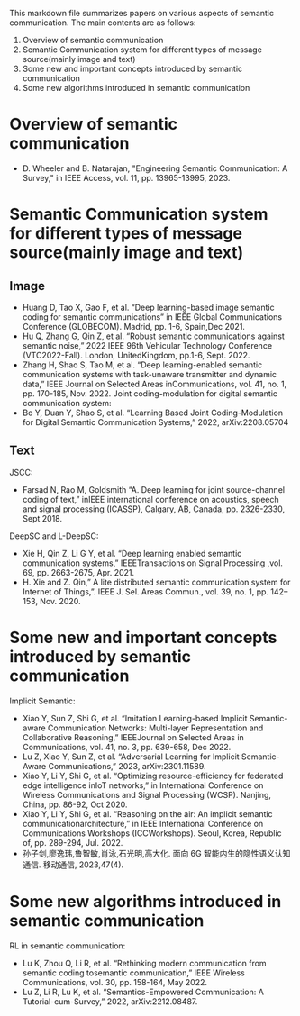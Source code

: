 This markdown file summarizes papers on various aspects of semantic communication. The main contents are as follows:
1. Overview of semantic communication
2. Semantic Communication system for different types of message source(mainly image and text)
3. Some new and important concepts introduced by semantic communication
4. Some new algorithms introduced in semantic communication

# Overview of semantic communication
* D. Wheeler and B. Natarajan, "Engineering Semantic Communication: A Survey," in IEEE Access, vol. 11, pp. 13965-13995, 2023.

# Semantic Communication system for different types of message source(mainly image and text)

## Image
* Huang D, Tao X, Gao F, et al. “Deep learning-based image semantic coding for semantic communications” in IEEE Global Communications Conference (GLOBECOM). Madrid, pp. 1-6, Spain,Dec 2021.
* Hu Q, Zhang G, Qin Z, et al. “Robust semantic communications against semantic noise,” 2022 IEEE 96th Vehicular Technology Conference (VTC2022-Fall). London, UnitedKingdom, pp.1-6, Sept. 2022.
* Zhang H, Shao S, Tao M, et al. “Deep learning-enabled semantic communication systems with task-unaware transmitter and dynamic data,” IEEE Journal on Selected Areas inCommunications, vol. 41, no. 1, pp. 170-185, Nov. 2022.
Joint coding-modulation for digital semantic communication system:
* Bo Y, Duan Y, Shao S, et al. “Learning Based Joint Coding-Modulation for Digital Semantic Communication Systems,” 2022, arXiv:2208.05704

## Text
JSCC:
* Farsad N, Rao M, Goldsmith “A. Deep learning for joint source-channel coding of text,” inIEEE international conference on acoustics, speech and signal processing (ICASSP), Calgary, AB, Canada, pp. 2326-2330, Sept 2018.

DeepSC and L-DeepSC:
* Xie H, Qin Z, Li G Y, et al. “Deep learning enabled semantic communication systems,” IEEETransactions on Signal Processing ,vol. 69, pp. 2663-2675, Apr. 2021.
* H. Xie and Z. Qin,” A lite distributed semantic communication system for Internet of Things,”. IEEE J. Sel. Areas Commun., vol. 39, no. 1, pp. 142–153, Nov. 2020.
&nbsp;

# Some new and important concepts introduced by semantic communication
Implicit Semantic:
* Xiao Y, Sun Z, Shi G, et al. “Imitation Learning-based Implicit Semantic-aware Communication Networks: Multi-layer Representation and Collaborative Reasoning,” IEEEJournal on Selected Areas in Communications, vol. 41, no. 3, pp. 639-658, Dec 2022.
* Lu Z, Xiao Y, Sun Z, et al. “Adversarial Learning for Implicit Semantic-Aware Communications,” 2023, arXiv:2301.11589.
* Xiao Y, Li Y, Shi G, et al. “Optimizing resource-efficiency for federated edge intelligence inIoT networks,” in International Conference on Wireless Communications and Signal Processing (WCSP). Nanjing, China, pp. 86-92, Oct 2020.
* Xiao Y, Li Y, Shi G, et al. “Reasoning on the air: An implicit semantic communicationarchitecture,” in IEEE International Conference on Communications Workshops (ICCWorkshops). Seoul, Korea, Republic of, pp. 289-294, Jul. 2022.
* 孙子剑,廖逸玮,鲁智敏,肖泳,石光明,高大化. 面向 6G 智能内生的隐性语义认知通信. 移动通信, 2023,47(4).

# Some new algorithms introduced in semantic communication
RL in semantic communication:
* Lu K, Zhou Q, Li R, et al. “Rethinking modern communication from semantic coding tosemantic communication,” IEEE Wireless Communications, vol. 30, pp. 158-164, May 2022.
* Lu Z, Li R, Lu K, et al. “Semantics-Empowered Communication: A Tutorial-cum-Survey,” 2022, arXiv:2212.08487.

